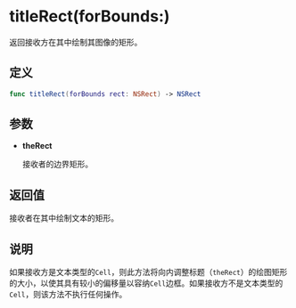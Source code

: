 # titleRect(forBounds:)

返回接收方在其中绘制其图像的矩形。

## 定义

```swift
func titleRect(forBounds rect: NSRect) -> NSRect
```

## 参数

* **theRect**

    接收者的边界矩形。

## 返回值

接收者在其中绘制文本的矩形。

## 说明

如果接收方是文本类型的`Cell`，则此方法将向内调整标题（`theRect`）的绘图矩形的大小，以使其具有较小的偏移量以容纳`Cell`边框。如果接收方不是文本类型的`Cell`，则该方法不执行任何操作。
